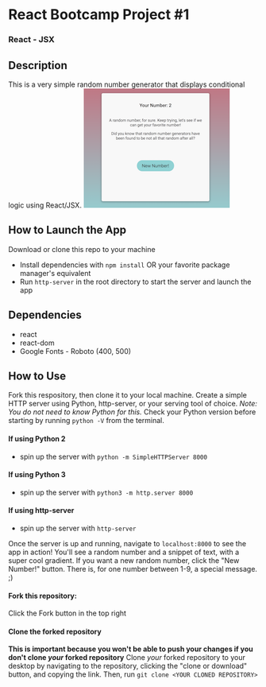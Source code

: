 # React Bootcamp Project #1

### React - JSX

## Description
This is a very simple random number generator that displays conditional logic using React/JSX.
![Example Screenshot of Page](https://github.com/ashleighc207/jsx-mini-project/blob/master/example.png)


## How to Launch the App
Download or clone this repo to your machine
- Install dependencies with `npm install` OR your favorite package manager's equivalent
- Run `http-server` in the root directory to start the server and launch the app

## Dependencies
- react
- react-dom
- Google Fonts - Roboto (400, 500)


## How to Use
Fork this respository, then clone it to your local machine. Create a simple HTTP server using Python, http-server, or your serving tool of choice. _Note: You do not need to know Python for this._  Check your Python version before starting by running `python -V` from the terminal.

#### If using Python 2
- spin up the server with `python -m SimpleHTTPServer 8000`

#### If using Python 3
- spin up the server with `python3 -m http.server 8000`

#### If using http-server
- spin up the server with `http-server`

Once the server is up and running, navigate to `localhost:8000` to see the app in action! You'll see a random number and a snippet of text, with a super cool gradient. If you want a new random number, click the "New Number!" button. There is, for one number between 1-9, a special message. ;)

#### Fork this repository:
Click the Fork button in the top right

#### Clone the forked repository
**This is important because you won't be able to push your changes if you don't clone _your_ forked repository**
Clone _your_ forked repository to your desktop by navigating to the repository, clicking the "clone or download" button, and copying the link. Then, run `git clone <YOUR CLONED REPOSITORY>`


